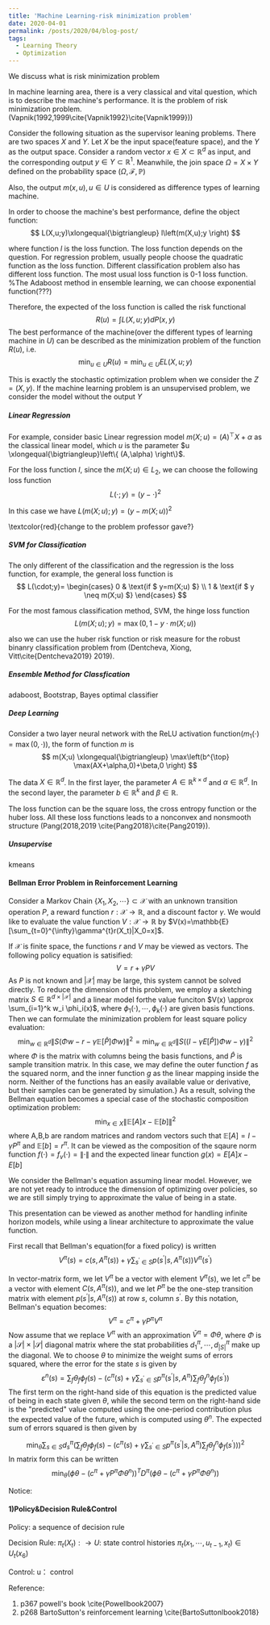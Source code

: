 ```yaml
---
title: 'Machine Learning-risk minimization problem'
date: 2020-04-01
permalink: /posts/2020/04/blog-post/
tags:
  - Learning Theory
  - Optimization
---
```


We discuss what is risk minimization problem

In machine learning area, there is a very classical and vital question, which is to describe the machine's performance.
It is the problem of risk minimization problem. (Vapnik(1992,1999\cite{Vapnik1992}\cite{Vapnik1999}))

Consider the following situation as the supervisor leaning problems. There are two spaces $X$ and $Y$. Let $X$ be the input space(feature space), and the $Y$ as the output space. Consider a random vector $x \in X \subset \mathbb{R}^d$ as input, and the corresponding output $y \in Y \subset \mathbb{R}^1$. Meanwhile, the join space $\Omega= X \times Y$ defined on the probability space $(\Omega,\mathcal{F}, \mathbb{P})$

Also, the output $m(x,u), u \in U$ is considered as difference types of learning machine.

In order to choose the machine's best performance, define the object function:
$$
L(X,u;y)\xlongequal{\bigtriangleup} l\left(m(X,u);y \right)
$$


where function $l$ is the loss function. The loss function depends on the question. For regression problem, usually people choose the quadratic function as the loss function. Different classification problem also has different loss function. The most usual loss function is 0-1 loss function.  %The Adaboost method in ensemble learning, we can choose exponential function(???)





Therefore, the expected of the loss function is called the risk functional
$$
    R(u)=\int L(X,u;y) dP(x,y)
$$
The best performance of the machine(over the different types of learning machine in $U$) can be described as the minimization problem of the function $R(u)$, i.e.
$$
    \min_{u \in U} R(u)=\min_{u\in U}E L(X,u;y)
$$


This is exactly the stochastic optimization problem when we consider the $Z=(X,y)$. If the machine learning problem is an unsupervised problem, we consider the model without the output $Y$

##### Linear Regression

For example,
consider basic Linear regression model  $m(X;u)=(A)^{\top}X+\alpha$ as the classical linear model, which $u$ is the parameter $u \xlongequal{\bigtriangleup}\left\{ (A,\alpha) \right\}$.

For the loss function $l$, since the $m(X;u) \in L_2$, we can choose the following loss function 
$$
    L(\cdot;y)=(y-\cdot)^2
$$


In this case we have $L(m(X;u);y)=(y-m(X;u))^2$


\textcolor{red}{change to the problem professor gave?}

##### SVM for Classification


The only different of the classification and the regression is the loss function, for example, the general loss function is 
$$
     L(\cdot;y)= \begin{cases}
     0
    & \text{if $ y=m(X;u) $}
    \\
     1
      & \text{if $ y \neq m(X;u) $}
    \end{cases}
$$


For the most famous classification method, SVM,
the hinge loss function 
$$
    L(m(X;u);y)=\max(0,1-y \cdot m(X;u))
$$



also we can use the huber risk function or risk measure for the robust binanry classification problem from (Dentcheva, Xiong, Vitt\cite{Dentcheva2019} 2019).

##### Ensemble Method for Classfication

adaboost, Bootstrap, Bayes optimal classifier

##### Deep Learning

Consider a two layer neural network with the ReLU activation function($m_1(\cdot)=\max(0,\cdot)$), the form of function $m$ is
$$
   m(X;u) \xlongequal{\bigtriangleup} \max\left(b^{\top} \max(AX+\alpha,0)+\beta,0 \right)
$$


The data $X \in \mathbb{R}^d$. In the first layer, the parameter $A\in \mathbb{R}^{k \times d}$ and $\alpha \in \mathbb{R}^d$. In the second layer, the parameter $b \in \mathbb{R}^k$ and $\beta \in \mathbb{R}$.

The loss function can be the square loss, the cross entropy function or the huber loss. All these loss functions leads to a nonconvex and nonsmooth structure (Pang(2018,2019 \cite{Pang2018}\cite{Pang2019}).

##### Unsupervise

kmeans





#### Bellman Error Problem in Reinforcement Learning

Consider a Markov Chain $\{X_1,X_2,\cdots\} \subset \mathcal{X}$ with an unknown transition operation $P$, a reward function $r: \mathcal{X} \rightarrow \mathbb{R}$, and a discount factor $\gamma$. We would like to evaluate the value function $V: \mathcal{X} \rightarrow \mathbb{R}$ by $V(x)=\mathbb{E}[\sum_{t=0}^{\infty}\gamma^{t}r(X_t)|X_0=x]$.

If $\mathcal{X}$ is finite space, the functions $r$ and $V$ may be viewed as vectors. The following policy equation is satisified:
$$
V=r+\gamma P V
$$
As $P$ is not known and $|\mathcal{X}|$ may be large, this system cannot be solved directly. To reduce the dimension of this problem, we employ a sketching matrix $S \in \mathbb{R}^{d \times |\mathcal{X}|}$ and a linear model forthe  value funciton $V(x) \approx \sum_{i=1}^k w_i \phi_i(x)$, where $\phi_1(\cdot),\cdots, \phi_k(\cdot)$ are given basis functions. Then we can formulate the minimization problem for least square policy evaluation:
$$
\min_{w \in \mathbb{R}^d}\|S(\Phi w-r-\gamma \mathbb{E}[\hat{P}]\Phi w)\|^2=\min_{w \in \mathbb{R}^d}\|S\left( (I-\gamma E[\hat{P}])\Phi w-\gamma \right)\|^2
$$
where $\Phi$ is the matrix with columns being the basis functions, and $\hat{P}$ is sample transition matrix. In this case, we may define the outer function $f$ as the squared norm, and the inner function $g$ as the linear mapping inside the norm. Neither of the functions has an easily available value or derivative, but their samples can be generated by simulation.}
As a result, solving the Bellman equation becomes a special case of the stochastic composition optimization problem:
$$
    \min_{x\in X} \|\mathbb{E}[A]x-\mathbb{E}[b]\|^2
$$
where A,B,b are random matrices and random vectors such that $\mathbb{E}[A]=I-\gamma P^{\pi}$ and $\mathbb{E}[b]=r^{\pi}$. It can be viewed as the composition of the sqaure norm function $f(\cdot)=f_v(\cdot)=\|\cdot\|$ and the expected linear function $g(x)=E[A]x-E[b]$



We consider the Bellman's equation assuming linear model.
However, we are not yet ready to introduce the dimension of optimizing over policies, so we are still simply trying to approximate the value of being in a state.

This presentation can be viewed as another method for handling infinite horizon models, while using a linear architecture to approximate the value function.

First recall that Bellman's equation(for a fixed policy) is written
$$
V^{\pi}(s)=c(s,A^{\pi}(s))+\gamma \sum_{s^{'}\in S}p(s^{'}|s,A^{\pi}(s))V^{\pi}(s^{'})
$$



In vector-matrix form, we let $V^{\pi}$ be a vector with element $V^{\pi}(s)$, we let $c^{\pi}$ be a vector with element $C(s,A^{\pi}(s))$, and we let $P^{\pi}$ be the one-step transition matrix with element $p(s^{'}|s,A^{\pi}(s))$ at row $s$, column $s^{'}$. By this notation, Bellman's equation becomes:
$$
V^{\pi}=c^{\pi}+\gamma P^{\pi}V^{\pi}
$$
Now assume that we replace $V^{\pi}$ with an approximation ${\bar{V}}^{\pi}=\Phi \theta$, where $\Phi$ is a $|\mathcal{S}|\times |\mathcal{S}|$ diagonal matrix where the stat probabilities $d_1^{\pi}, \cdots, d_{|S|}^{\pi}$ make up the diagonal. We to choose $\theta$ to minimize the weight sums of errors squared, where the error for the state $s$ is given by 
$$
\varepsilon^{n}(s)=\sum_{f}\theta_f\phi_f(s)-\left(c^{\pi}(s)+\gamma \sum_{s^{'}\in S}p^{\pi}(s^{'}|s, A^{\pi})\sum_f \theta_f^{n}\phi_f(s^{'}) \right)
$$
The first term on the right-hand side of this equation is the predicted value of being in each state given $\theta$, while the second term on the right-hand side is the "predicted" value computed using the one-period contribution plus the expected value of the future, which is computed using $\theta^{n}$. The expected sum of errors squared is then given by 

$$
\min_{\theta} \sum_{s \in S}d_s^{\pi}{\left(
    \sum_{f}\theta_f\phi_f(s)-\left(c^{\pi}(s)+\gamma \sum_{s^{'}\in S}p^{\pi}(s^{'}|s, A^{\pi})\sum_f \theta_f^{n}\phi_f(s^{'}) \right)
    \right)}^2
$$
In matrix form this can be written 
$$
   \min_{\theta}{\bigg(\phi\theta-(c^{\pi}+\gamma P^{\pi}\Phi \theta^{n})\bigg)}^{T}D^{\pi}\bigg(\phi\theta-(c^{\pi}+\gamma P^{\pi}\Phi \theta^{n})\bigg)
$$





Notice:


#### 1)Policy&Decision Rule&Control

Policy: a sequence of decision rule

Decision Rule: $\pi_{t}(X_t): \rightarrow U$: state control histories $\pi_{t}(x_1, \cdots, u_{t-1},x_t) \in U_t(x_6)$

Control: u： control



Reference:

1. p367 powell's book \cite{Powellbook2007}
2. p268 BartoSutton's reinforcement learning \cite{BartoSuttonlbook2018}

